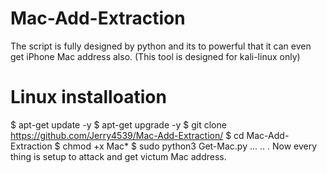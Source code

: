 # Mac-Add-Extraction
The script is fully designed by python and its to powerful that it can even get iPhone Mac address also. 
(This tool is designed for kali-linux only) 
# Linux installoation
$ apt-get update -y
$ apt-get upgrade -y
$ git clone https://github.com/Jerry4539/Mac-Add-Extraction/
$ cd Mac-Add-Extraction
$ chmod +x Mac*
$ sudo python3 Get-Mac.py
...
..
.
Now every thing is setup to attack and get victum Mac address. 
